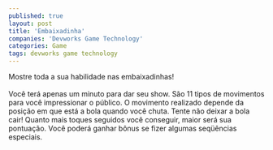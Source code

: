 ```yaml
---
published: true
layout: post
title: 'Embaixadinha'
companies: 'Devworks Game Technology'
categories: Game
tags: devworks game technology
---
```

Mostre toda a sua habilidade nas embaixadinhas!<br /><br />Voc&ecirc; ter&aacute; apenas um minuto para dar seu show. S&atilde;o 11 tipos de movimentos para voc&ecirc; impressionar o p&uacute;blico. O movimento realizado depende da posi&ccedil;&atilde;o em que est&aacute; a bola quando voc&ecirc; chuta. Tente n&atilde;o deixar a bola cair! Quanto mais toques seguidos voc&ecirc; conseguir, maior ser&aacute; sua pontua&ccedil;&atilde;o. Voc&ecirc; poder&aacute; ganhar b&ocirc;nus se fizer algumas seq&uuml;&ecirc;ncias especiais.